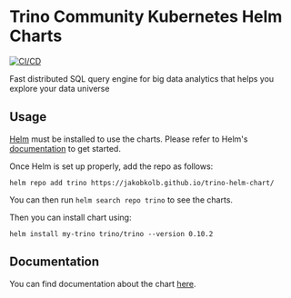 
Trino Community Kubernetes Helm Charts
===========
[![CI/CD](https://github.com/trinodb/charts/actions/workflows/ci-cd.yaml/badge.svg?branch=main)](https://github.com/trinodb/charts/actions/workflows/ci-cd.yaml)

Fast distributed SQL query engine for big data analytics that helps you explore your data universe


## Usage

[Helm](https://helm.sh) must be installed to use the charts.
Please refer to Helm's [documentation](https://helm.sh/docs/) to get started.

Once Helm is set up properly, add the repo as follows:

```console
helm repo add trino https://jakobkolb.github.io/trino-helm-chart/
```

You can then run `helm search repo trino` to see the charts.

Then you can install chart using:

```console
helm install my-trino trino/trino --version 0.10.2
```

## Documentation

You can find documentation about the chart [here](./charts/trino/README.md).
